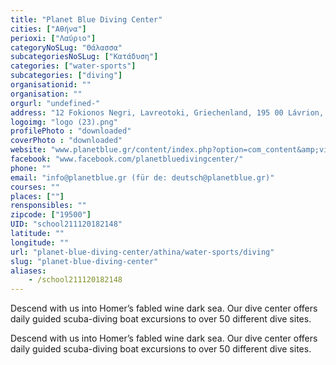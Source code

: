 ```yaml
---
title: "Planet Blue Diving Center"
cities: ["Αθήνα"]
perioxi: ["Λαύριο"]
categoryNoSLug: "Θάλασσα"
subcategoriesNoSLug: ["Κατάδυση"]
categories: ["water-sports"]
subcategories: ["diving"]
organisationid: ""
organisation: ""
orgurl: "undefined-"
address: "12 Fokionos Negri, Lavreotoki, Griechenland, 195 00 Lávrion, Greece"
logoimg: "logo (23).png"
profilePhoto : "downloaded"
coverPhoto : "downloaded"
website: "www.planetblue.gr/content/index.php?option=com_content&amp;view=frontpage&amp;Itemid=57"
facebook: "www.facebook.com/planetbluedivingcenter/"
phone: ""
email: "info@planetblue.gr (für de: deutsch@planetblue.gr)"
courses: ""
places: [""]
rensponsibles: ""
zipcode: ["19500"]
UID: "school211120182148"
latitude: ""
longitude: ""
url: "planet-blue-diving-center/athina/water-sports/diving"
slug: "planet-blue-diving-center"
aliases:
    - /school211120182148
---
```



Descend with us into Homer’s fabled wine dark sea. Our dive center offers daily guided scuba-diving boat excursions to over 50 different dive sites.

Descend with us into Homer’s fabled wine dark sea. Our dive center offers daily guided scuba-diving boat excursions to over 50 different dive sites.